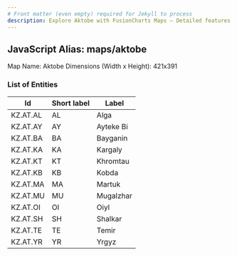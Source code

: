```yaml
---
# Front matter (even empty) required for Jekyll to process
description: Explore Aktobe with FusionCharts Maps – Detailed features for seamless integration. Try now & enhance your data visualization today! 
---
```


## JavaScript Alias: maps/aktobe

Map Name: Aktobe
Dimensions (Width x Height): 421x391

### List of Entities

 | Id       | Short label | Label     |
 | -------- | ----------- | --------- |
 | KZ.AT.AL | AL          | Alga      |
 | KZ.AT.AY | AY          | Ayteke Bi |
 | KZ.AT.BA | BA          | Bayganin  |
 | KZ.AT.KA | KA          | Kargaly   |
 | KZ.AT.KT | KT          | Khromtau  |
 | KZ.AT.KB | KB          | Kobda     |
 | KZ.AT.MA | MA          | Martuk    |
 | KZ.AT.MU | MU          | Mugalzhar |
 | KZ.AT.OI | OI          | Oiyl      |
 | KZ.AT.SH | SH          | Shalkar   |
 | KZ.AT.TE | TE          | Temir     |
 | KZ.AT.YR | YR          | Yrgyz     |
